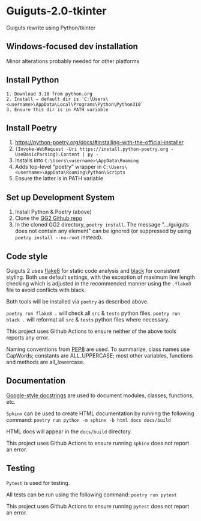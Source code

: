 # Guiguts-2.0-tkinter

Guiguts rewrite using Python/tkinter
 
 
## Windows-focused dev installation

Minor alterations probably needed for other platforms

## Install Python

    1. Download 3.10 from python.org
    2. Install – default dir is `C:\Users\<username>\AppData\Local\Programs\Python\Python310`
    3. Ensure this dir is in PATH variable

## Install Poetry

1. https://python-poetry.org/docs/#installing-with-the-official-installer 
2. `(Invoke-WebRequest -Uri https://install.python-poetry.org -UseBasicParsing).Content | py -`
3. Installs into `C:\Users\<username>\AppData\Roaming`
4. Adds top-level “poetry” wrapper in `C:\Users\<username>\AppData\Roaming\Python\Scripts`
5. Ensure the latter is in PATH variable

## Set up Development System

1. Install Python & Poetry (above)
2. Clone the [GG2 Github repo](https://github.com/windymilla/Guiguts-2.0-tkinter)
3. In the cloned GG2 directory, `poetry install`. The message
   ".../guiguts does not contain any element" can be ignored (or suppressed by using
   `poetry install --no-root` instead).

## Code style
Guiguts 2 uses [flake8](https://pypi.org/project/flake8) for static code analysis
and [black](https://pypi.org/project/black) for consistent styling. Both use
default settings, with the exception of maximum line length checking which is
adjusted in the recommended manner using the `.flake8` file to avoid conflicts
with black.

Both tools will be installed via `poetry` as described above.

`poetry run flake8 .` will check all `src` & `tests` python files.
`poetry run black .` will reformat all `src` & `tests` python files where necessary.

This project uses Github Actions to ensure neither of the above tools reports any
error.

Naming conventions from [PEP8](https://pep8.org/#prescriptive-naming-conventions)
are used. To summarize, class names use CapWords; constants are ALL_UPPERCASE;
most other variables, functions and methods are all_lowercase.

## Documentation
[Google-style docstrings](https://google.github.io/styleguide/pyguide.html#38-comments-and-docstrings)
are used to document modules, classes, functions, etc.

`Sphinx` can be used to create HTML documentation by running the following command:
`poetry run python -m sphinx -b html docs docs/build`

HTML docs will appear in the `docs/build` directory.

This project uses Github Actions to ensure running `sphinx` does not report an error.

## Testing

`Pytest` is used for testing.

All tests can be run using the following command:
`poetry run pytest`

This project uses Github Actions to ensure running `pytest` does not report an error.
